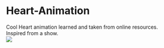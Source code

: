 # Heart-Animation

Cool Heart animation learned and taken from online resources. <br>
Inspired from a show. 
<br>
<img src="./Assets/HEART.gif">
